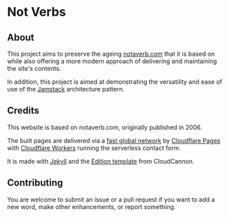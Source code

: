 # Not Verbs

## About
This project aims to preserve the ageing [notaverb.com](http://notaverb.com) that it is based on while also offering a more modern approach of delivering and maintaining the site's contents.

In addition, this project is aimed at demonstrating the versatility and ease of use of the [Jamstack](https://en.wikipedia.org/wiki/Jamstack) architecture pattern.

## Credits
This website is based on notaverb.com, originally published in 2006.

The built pages are delivered via a [fast global network](https://www.cloudflare.com/network/) by [Cloudflare Pages](https://pages.cloudflare.com/) with [Cloudflare Workers](https://workers.cloudflare.com/) running the serverless contact form.

It is made with [Jekyll](https://jekyllrb.com/) and the [Edition template](https://github.com/CloudCannon/edition-jekyll-template) from CloudCannon.

## Contributing
You are welcome to submit an issue or a pull request if you want to add a new word, make other enhancements, or report something.
